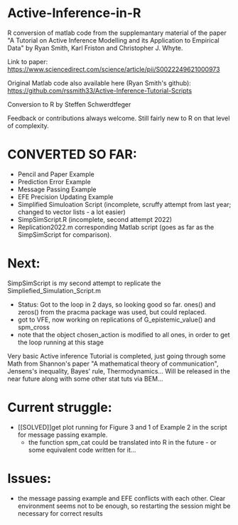 # Active-Inference-in-R

 R conversion of matlab code from the supplemantary material
 of the paper "A Tutorial on Active Inference Modelling and its Application to Empirical Data" 
 by Ryan Smith, Karl Friston and Christopher J. Whyte.

 Link to paper: https://www.sciencedirect.com/science/article/pii/S0022249621000973
 
 Original Matlab code also available here (Ryan Smith's github):  https://github.com/rssmith33/Active-Inference-Tutorial-Scripts

 Conversion to R by Steffen Schwerdtfeger

 Feedback or contributions always welcome. Still fairly new to R on that level of complexity.
 
 
# CONVERTED SO FAR:

- Pencil and Paper Example
- Prediction Error Example
- Message Passing Example
- EFE Precision Updating Example 
- Simplified Simuloation Script (incomplete, scruffy attempt from last year; changed to vector lists - a lot easier)
- SimpSimScript.R (incomplete, second attempt 2022)
- Replication2022.m corresponding Matlab script (goes as far as the SimpSimScript for comparison). 

# Next:
SimpSimScript is my second attempt to replicate the Simpliefied_Simulation_Script.m 
- Status: Got to the loop in 2 days, so looking good so far. ones() and zeros() from the pracma package was used, but could replaced.
- got to VFE, now working on replications of G_epistemic_value() and spm_cross
- note that the object chosen_action is modified to all ones, in order to get the loop running at this stage
 
Very basic Active inference Tutorial is completed, just going through some Math from Shannon's paper "A mathematical theory of communication", 
Jensens's inequality, Bayes' rule, Thermodynamics... Will be released in the near future along with some other stat tuts via BEM... 

# Current struggle: 
 - [[SOLVED]]get plot running for Figure 3 and 1 of Example 2 in the script for message passing example. 
      - the function spm_cat could be translated into R in the future - or some equivalent code written for it... 

# Issues:
- the message passing example and EFE conflicts with each other. Clear environment seems not to be enough, so restarting the 
  session might be necessary for correct results


 
